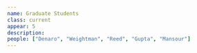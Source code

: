 ```yaml
---
name: Graduate Students
class: current
appear: 5
description: 
people: ["Denaro", "Weightman", "Reed", "Gupta", "Mansour"]
---
```

